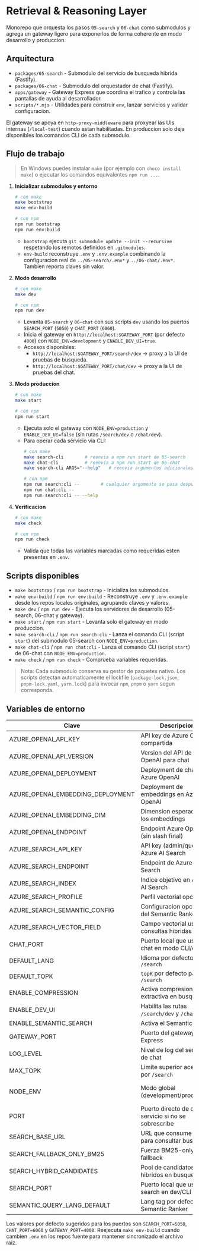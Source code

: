 # Retrieval & Reasoning Layer

Monorepo que orquesta los pasos `05-search` y `06-chat` como submodulos y agrega un gateway ligero para exponerlos de forma coherente en modo desarrollo y produccion.

## Arquitectura

- `packages/05-search` - Submodulo del servicio de busqueda hibrida (Fastify).
- `packages/06-chat` - Submodulo del orquestador de chat (Fastify).
- `apps/gateway` - Gateway Express que coordina el trafico y controla las pantallas de ayuda al desarrollador.
- `scripts/*.mjs` - Utilidades para construir `env`, lanzar servicios y validar configuracion.

El gateway se apoya en `http-proxy-middleware` para proxyear las UIs internas (`/local-test`) cuando estan habilitadas. En produccion solo deja disponibles los comandos CLI de cada submodulo.

## Flujo de trabajo

> En Windows puedes instalar `make` (por ejemplo con `choco install make`) o ejecutar los comandos equivalentes `npm run ...`.

1. **Inicializar submodulos y entorno**
   ```bash
   # con make
   make bootstrap
   make env-build

   # con npm
   npm run bootstrap
   npm run env:build
   ```
   - `bootstrap` ejecuta `git submodule update --init --recursive` respetando los remotos definidos en `.gitmodules`.
   - `env-build` reconstruye `.env` y `.env.example` combinando la configuracion real de `../05-search/.env*` y `../06-chat/.env*`. Tambien reporta claves sin valor.

2. **Modo desarrollo**
   ```bash
   # con make
   make dev

   # con npm
   npm run dev
   ```
   - Levanta `05-search` y `06-chat` con sus scripts `dev` usando los puertos `SEARCH_PORT` (`5050`) y `CHAT_PORT` (`6060`).
   - Inicia el gateway en `http://localhost:$GATEWAY_PORT` (por defecto `4000`) con `NODE_ENV=development` y `ENABLE_DEV_UI=true`.
   - Accesos disponibles:
     - `http://localhost:$GATEWAY_PORT/search/dev` -> proxy a la UI de pruebas de busqueda.
     - `http://localhost:$GATEWAY_PORT/chat/dev` -> proxy a la UI de pruebas del chat.

3. **Modo produccion**
   ```bash
   # con make
   make start

   # con npm
   npm run start
   ```
   - Ejecuta solo el gateway con `NODE_ENV=production` y `ENABLE_DEV_UI=false` (sin rutas `/search/dev` o `/chat/dev`).
   - Para operar cada servicio via CLI:
     ```bash
     # con make
     make search-cli        # reenvia a npm run start de 05-search
     make chat-cli          # reenvia a npm run start de 06-chat
     make search-cli ARGS="--help"   # reenvia argumentos adicionales

     # con npm
     npm run search:cli --        # cualquier argumento se pasa despues de --
     npm run chat:cli --
     npm run search:cli -- --help
     ```

4. **Verificacion**
   ```bash
   # con make
   make check

   # con npm
   npm run check
   ```
   - Valida que todas las variables marcadas como requeridas esten presentes en `.env`.

## Scripts disponibles

- `make bootstrap` / `npm run bootstrap` - Inicializa los submodulos.
- `make env-build` / `npm run env:build` - Reconstruye `.env` y `.env.example` desde los repos locales originales, agrupando claves y valores.
- `make dev` / `npm run dev` - Ejecuta los servidores de desarrollo (05-search, 06-chat y gateway).
- `make start` / `npm run start` - Levanta solo el gateway en modo produccion.
- `make search-cli` / `npm run search:cli` - Lanza el comando CLI (script `start`) del submodulo 05-search con `NODE_ENV=production`.
- `make chat-cli` / `npm run chat:cli` - Lanza el comando CLI (script `start`) de 06-chat con `NODE_ENV=production`.
- `make check` / `npm run check` - Comprueba variables requeridas.

> Nota: Cada submodulo conserva su gestor de paquetes nativo. Los scripts detectan automaticamente el lockfile (`package-lock.json`, `pnpm-lock.yaml`, `yarn.lock`) para invocar `npm`, `pnpm` o `yarn` segun corresponda.

## Variables de entorno

| Clave | Descripcion | Origen | Requerido |
| --- | --- | --- | --- |
| AZURE_OPENAI_API_KEY | API key de Azure OpenAI compartida | 05-search, 06-chat | Si |
| AZURE_OPENAI_API_VERSION | Version del API de Azure OpenAI para chat | 06-chat | No |
| AZURE_OPENAI_DEPLOYMENT | Deployment de chat en Azure OpenAI | 06-chat | Si |
| AZURE_OPENAI_EMBEDDING_DEPLOYMENT | Deployment de embeddings en Azure OpenAI | 05-search | Si |
| AZURE_OPENAI_EMBEDDING_DIM | Dimension esperada de los embeddings | 05-search | Si |
| AZURE_OPENAI_ENDPOINT | Endpoint Azure OpenAI (sin slash final) | 05-search, 06-chat | Si |
| AZURE_SEARCH_API_KEY | API key (admin/query) de Azure AI Search | 05-search | Si |
| AZURE_SEARCH_ENDPOINT | Endpoint de Azure AI Search | 05-search | Si |
| AZURE_SEARCH_INDEX | Indice objetivo en Azure AI Search | 05-search | Si |
| AZURE_SEARCH_PROFILE | Perfil vectorial opcional | 05-search | No |
| AZURE_SEARCH_SEMANTIC_CONFIG | Configuracion opcional del Semantic Ranker | 05-search | No |
| AZURE_SEARCH_VECTOR_FIELD | Campo vectorial usado en consultas hibridas | 05-search | No |
| CHAT_PORT | Puerto local que usa el chat en modo CLI/dev | Orquestador | Si |
| DEFAULT_LANG | Idioma por defecto para `/search` | 05-search | No |
| DEFAULT_TOPK | `topK` por defecto para `/search` | 05-search | No |
| ENABLE_COMPRESSION | Activa compresion extractiva en busqueda | 05-search | No |
| ENABLE_DEV_UI | Habilita las rutas `/search/dev` y `/chat/dev` | Orquestador | Si |
| ENABLE_SEMANTIC_SEARCH | Activa el Semantic Ranker | 05-search | No |
| GATEWAY_PORT | Puerto del gateway Express | Orquestador | Si |
| LOG_LEVEL | Nivel de log del servicio de chat | 06-chat | No |
| MAX_TOPK | Limite superior aceptado por `/search` | 05-search | No |
| NODE_ENV | Modo global (development/production) | 05-search, 06-chat, Orquestador | Si |
| PORT | Puerto directo de cada servicio si no se sobrescribe | 05-search, 06-chat | No |
| SEARCH_BASE_URL | URL que consume el chat para consultar busqueda | 06-chat | No |
| SEARCH_FALLBACK_ONLY_BM25 | Fuerza BM25-only como fallback | 05-search | No |
| SEARCH_HYBRID_CANDIDATES | Pool de candidatos hibridos en busqueda | 05-search | No |
| SEARCH_PORT | Puerto local que usa 05-search en dev/CLI | Orquestador | Si |
| SEMANTIC_QUERY_LANG_DEFAULT | Lang tag por defecto para Semantic Ranker | 05-search | No |

Los valores por defecto sugeridos para los puertos son `SEARCH_PORT=5050`, `CHAT_PORT=6060` y `GATEWAY_PORT=4000`. Reejecuta `make env-build` cuando cambien `.env` en los repos fuente para mantener sincronizado el archivo raiz.
